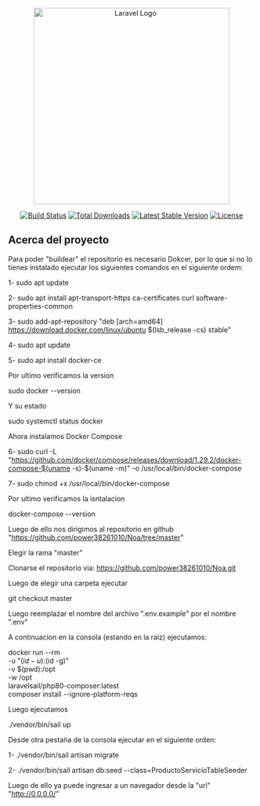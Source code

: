 <p align="center"><a href="https://laravel.com" target="_blank"><img src="https://raw.githubusercontent.com/laravel/art/master/logo-lockup/5%20SVG/2%20CMYK/1%20Full%20Color/laravel-logolockup-cmyk-red.svg" width="400" alt="Laravel Logo"></a></p>

<p align="center">
<a href="https://github.com/laravel/framework/actions"><img src="https://github.com/laravel/framework/workflows/tests/badge.svg" alt="Build Status"></a>
<a href="https://packagist.org/packages/laravel/framework"><img src="https://img.shields.io/packagist/dt/laravel/framework" alt="Total Downloads"></a>
<a href="https://packagist.org/packages/laravel/framework"><img src="https://img.shields.io/packagist/v/laravel/framework" alt="Latest Stable Version"></a>
<a href="https://packagist.org/packages/laravel/framework"><img src="https://img.shields.io/packagist/l/laravel/framework" alt="License"></a>
</p>

## Acerca del proyecto

Para poder "buildear" el repositorio es necesario Dokcer, por lo que si no lo tienes instalado ejecutar los siguientes comandos en el siguiente ordem:

1-
sudo apt update

2-
sudo apt install apt-transport-https ca-certificates curl software-properties-common

3-
sudo add-apt-repository "deb [arch=amd64] https://download.docker.com/linux/ubuntu $(lsb_release -cs) stable"

4-
sudo apt update

5-
sudo apt install docker-ce

Por ultimo verificamos  la version

sudo docker --version

Y su estado

sudo systemctl status docker

Ahora instalamos Docker Compose

6-
sudo curl -L "https://github.com/docker/compose/releases/download/1.29.2/docker-compose-$(uname -s)-$(uname -m)" -o /usr/local/bin/docker-compose

7-
sudo chmod +x /usr/local/bin/docker-compose

Por ultimo verificamos la isntalacion

docker-compose --version


Luego de ello nos dirigimos al repositorio en github "https://github.com/power38261010/Noa/tree/master"


Elegir la rama "master"

Clonarse el repositorio via: https://github.com/power38261010/Noa.git

Luego de elegir una carpeta ejecutar

git checkout master

Luego reemplazar el nombre del archivo ".env.example" por el nombre ".env" 

A continuacion en la consola  (estando en la raiz) ejecutamos:

docker run --rm \
    -u "$(id -u):$(id -g)" \
    -v $(pwd):/opt \
    -w /opt \
    laravelsail/php80-composer:latest \
    composer install --ignore-platform-reqs

Luego ejecutamos

./vendor/bin/sail up

Desde otra pestaña de la consola ejecutar en el siguiente orden:

1-
./vendor/bin/sail artisan migrate 

2-
./vendor/bin/sail artisan db:seed --class=ProductoServicioTableSeeder

Luego de ello ya puede ingresar a un navegador desde la "url" "http://0.0.0.0/"
